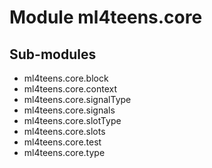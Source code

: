 Module ml4teens.core
====================

Sub-modules
-----------
* ml4teens.core.block
* ml4teens.core.context
* ml4teens.core.signalType
* ml4teens.core.signals
* ml4teens.core.slotType
* ml4teens.core.slots
* ml4teens.core.test
* ml4teens.core.type